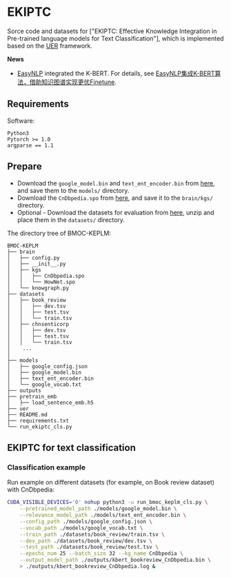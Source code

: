 # EKIPTC

Sorce code and datasets for ["EKIPTC: Effective Knowledge Integration in Pre-trained language models for Text Classification"], which is implemented based on the [UER](https://github.com/dbiir/UER-py) framework.

**News**

- [EasyNLP](https://github.com/alibaba/EasyNLP) integrated the K-BERT. For details, see [EasyNLP集成K-BERT算法，借助知识图谱实现更优Finetune](https://zhuanlan.zhihu.com/p/553816104).


## Requirements

Software:
```
Python3
Pytorch >= 1.0
argparse == 1.1
```


## Prepare

* Download the ``google_model.bin`` and ``text_ent_encoder.bin`` from [here](https://drive.google.com/drive/folders/1mLl6HrxtuXOffnKrHQK4Q40tMgspMyCP?usp=sharing), and save them to the ``models/`` directory.
* Download the ``CnDbpedia.spo`` from [here](https://drive.google.com/drive/folders/1mLl6HrxtuXOffnKrHQK4Q40tMgspMyCP?usp=sharing), and save it to the ``brain/kgs/`` directory.
* Optional - Download the datasets for evaluation from [here](https://drive.google.com/drive/folders/1mLl6HrxtuXOffnKrHQK4Q40tMgspMyCP?usp=sharing), unzip and place them in the ``datasets/`` directory.

The directory tree of BMOC-KEPLM:
```
BMOC-KEPLM
├── brain
│   ├── config.py
│   ├── __init__.py
│   ├── kgs
│   │   ├── CnDbpedia.spo
│   │   └── HowNet.spo
│   └── knowgraph.py
├── datasets
│   ├── book_review
│   │   ├── dev.tsv
│   │   ├── test.tsv
│   │   └── train.tsv
│   ├── chnsenticorp
│   │   ├── dev.tsv
│   │   ├── test.tsv
│   │   └── train.tsv
│    ...
│
├── models
│   ├── google_config.json
│   ├── google_model.bin
│   ├── text_ent_encoder.bin
│   └── google_vocab.txt
├── outputs
├── pretrain_emb
│   ├── load_sentence_emb.h5
├── uer
├── README.md
├── requirements.txt
└── run_ekiptc_cls.py
```


## EKIPTC for text classification

### Classification example

Run example on different datasets (for example, on Book review dataset) with CnDbpedia:
```sh
CUDA_VISIBLE_DEVICES='0' nohup python3 -u run_bmoc_keplm_cls.py \
    --pretrained_model_path ./models/google_model.bin \
    --relevance_model_path ./models/text_ent_encoder.bin \
    --config_path ./models/google_config.json \
    --vocab_path ./models/google_vocab.txt \
    --train_path ./datasets/book_review/train.tsv \
    --dev_path ./datasets/book_review/dev.tsv \
    --test_path ./datasets/book_review/test.tsv \
    --epochs_num 25 --batch_size 32 --kg_name CnDbpedia \
    --output_model_path ./outputs/kbert_bookreview_CnDbpedia.bin \
    > ./outputs/kbert_bookreview_CnDbpedia.log &
```


